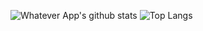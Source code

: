 ![Whatever App's github stats](https://github-readme-stats.vercel.app/api?username=soft91)
![Top Langs](https://github-readme-stats.vercel.app/api/top-langs/?username=soft91&langs_count=10&hide=java)

